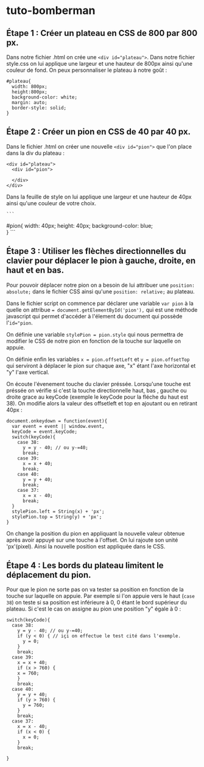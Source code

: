 # tuto-bomberman

## Étape 1 : Créer un plateau en CSS de 800 par 800 px.

Dans notre fichier .html on crée une ```<div id="plateau">```. Dans notre fichier style.css on lui applique une largeur et une hauteur de 800px ainsi qu'une couleur de fond. On peux personnaliser le plateau à notre goût :

  ```
  #plateau{
    width: 800px;
    height:800px;
    background-color: white;
    margin: auto;
    border-style: solid;
  }
  ```

## Étape 2 : Créer un pion en CSS de 40 par 40 px.

Dans le fichier .html on créer une nouvelle ```<div id="pion">``` que l'on place dans la div du plateau :

  ```
  <div id="plateau">
    <div id="pion">

    </div>
  </div>

  ```

Dans la feuille de style on lui applique une largeur et une hauteur de 40px ainsi qu'une couleur de votre choix.

    ```
  #pion{
    width: 40px;
    height: 40px;
    background-color: blue;  
  }
    ```

## Étape 3 : Utiliser les flèches directionnelles du clavier pour déplacer le pion à gauche, droite, en haut et en bas.

Pour pouvoir déplacer notre pion on a besoin de lui attribuer une ```position: absolute;``` dans le fichier CSS ainsi qu'une ```position: relative;``` au plateau.

Dans le fichier script on commence par déclarer une variable ```var pion``` à la quelle on attribue ```= document.getElementById('pion'),``` qui est une méthode javascript qui permet d'accéder à l'élement du document qui possède l'```id="pion```.

On définie une variable ```stylePion = pion.style``` qui nous permettra de modifier le CSS de notre pion en fonction de la touche sur laquelle on appuie.

On définie enfin les variables ```x = pion.offsetLeft``` et ```y = pion.offsetTop``` qui serviront à déplacer le pion sur chaque axe, "x" étant l'axe horizontal et "y" l'axe vertical.

On écoute l'évenement touche du clavier préssée. Lorsqu'une touche est préssée on vérifie si c'est la touche directionnelle haut, bas , gauche ou droite grace au keyCode (exemple le keyCode pour la fléche du haut est 38). On modifie alors la valeur des offsetleft et top en ajoutant ou en retirant 40px :

  ```
  document.onkeydown = function(event){
    var event = event || window.event,
    keyCode = event.keyCode;
    switch(keyCode){
      case 38:
        y = y - 40; // ou y-=40;
        break;
      case 39:
        x = x + 40;
        break;
      case 40:
        y = y + 40;
        break;
      case 37:
        x = x - 40;
        break;
    }
    stylePion.left = String(x) + 'px';
    stylePion.top = String(y) + 'px';
  }

  ```
On change la position du pion en appliquant la nouvelle valeur obtenue après avoir appuyé sur une touche à l'offset. On lui rajoute son unité 'px'(pixel). Ainsi la nouvelle position est appliquée dans le CSS.

## Étape 4 : Les bords du plateau limitent le déplacement du pion.

Pour que le pion ne sorte pas on va tester sa position en fonction de la touche sur laquelle on appuie. Par exemple si l'on appuie vers le haut (```case 38```) on teste si sa position est inférieure à 0, 0 étant le bord supérieur du plateau. Si c'est le cas on assigne au pion une position "y" égale à 0 :

  ```
  switch(keyCode){
    case 38:
      y = y - 40; // ou y-=40;
      if (y < 0) { // içi on effectue le test cité dans l'exemple.
        y = 0;
      }
      break;
    case 39:
      x = x + 40;
      if (x > 760) {
      x = 760;
      }
      break;
    case 40:
      y = y + 40;
      if (y > 760) {
        y = 760;
      }
      break;
    case 37:
      x = x - 40;
      if (x < 0) {
        x = 0;
      }
      break;

  }

  ```
